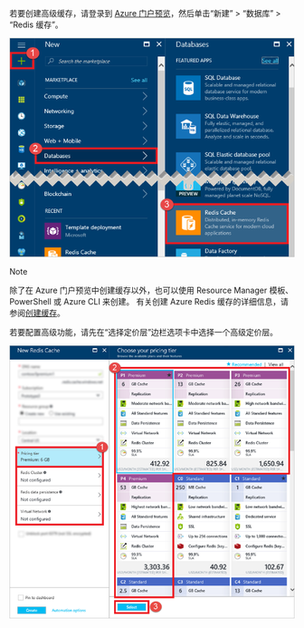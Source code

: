若要创建高级缓存，请登录到 [Azure 门户预览](https://portal.azure.cn)，然后单击“新建” > “数据库” > “Redis 缓存”。

![创建缓存](./media/redis-cache-premium-create/redis-cache-new-cache-menu.png)

> [!NOTE]
> 除了在 Azure 门户预览中创建缓存以外，也可以使用 Resource Manager 模板、PowerShell 或 Azure CLI 来创建。 有关创建 Azure Redis 缓存的详细信息，请参阅[创建缓存](../articles/redis-cache/cache-dotnet-how-to-use-azure-redis-cache.md#create-a-cache)。
> 
> 

若要配置高级功能，请先在“选择定价层”边栏选项卡中选择一个高级定价层。

![选择你的定价层](./media/redis-cache-premium-create/redis-cache-premium-pricing-tier.png)